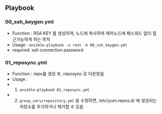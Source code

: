 ## Playbook 
### 00_ssh_keygen.yml
* Function : RSA KEY 를 생성하여, 노드에 복사하여 제어노드에 패스워드 없이 접근가능하게 하는 목적
* Usage : `ansible-playbook -u root -k 00_ssh_keygen.yml`
* required: ssh connection password

### 01_reposync.yml
* Function : repo를 생성 후, reposync 로 다운받음
* Usage : 
* 1. `ansible-playbook 01_reposync.yml`
* 2. `group_vars/repository.yml` 을 수정하면, /etc/yum.repos.d/ 에 생성되는 저장소를 추가하거나 제거할 수 있음
